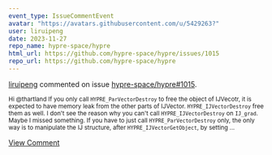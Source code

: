```yaml
---
event_type: IssueCommentEvent
avatar: "https://avatars.githubusercontent.com/u/5429263?"
user: liruipeng
date: 2023-11-27
repo_name: hypre-space/hypre
html_url: https://github.com/hypre-space/hypre/issues/1015
repo_url: https://github.com/hypre-space/hypre
---
```


<a href='https://github.com/liruipeng' target='_blank'>liruipeng</a> commented on issue <a href='https://github.com/hypre-space/hypre/issues/1015' target='_blank'>hypre-space/hypre#1015</a>.

<small>Hi @thartland If you only call `HYPRE_ParVectorDestroy` to free the object of IJVecotr, it is expected to have memory leak from the other parts of IJVector. `HYPRE_IJVectorDestroy` free them as well. I don't see the reason why you can't call `HYPRE_IJVectorDestroy` on `IJ_grad`. Maybe I missed something. If you have to just call `HYPRE_ParVectorDestroy` only, the only way is to manipulate the IJ structure, after `HYPRE_IJVectorGetObject`, by setting ...</small>

<a href='https://github.com/hypre-space/hypre/issues/1015' target='_blank'>View Comment</a>